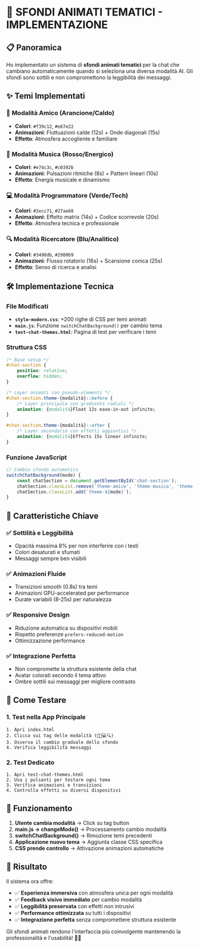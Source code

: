 # 🎨 SFONDI ANIMATI TEMATICI - IMPLEMENTAZIONE

## 📋 Panoramica

Ho implementato un sistema di **sfondi animati tematici** per la chat che cambiano automaticamente quando si seleziona una diversa modalità AI. Gli sfondi sono sottili e non compromettono la leggibilità dei messaggi.

## ✨ Temi Implementati

### 💬 **Modalità Amico** (Arancione/Caldo)
- **Colori**: `#f39c12`, `#e67e22` 
- **Animazioni**: Fluttuazioni calde (12s) + Onde diagonali (15s)
- **Effetto**: Atmosfera accogliente e familiare

### 🎵 **Modalità Musica** (Rosso/Energico)
- **Colori**: `#e74c3c`, `#c0392b`
- **Animazioni**: Pulsazioni ritmiche (8s) + Pattern lineari (10s)
- **Effetto**: Energia musicale e dinamismo

### 💻 **Modalità Programmatore** (Verde/Tech)
- **Colori**: `#2ecc71`, `#27ae60`
- **Animazioni**: Effetto matrix (14s) + Codice scorrevole (20s)
- **Effetto**: Atmosfera tecnica e professionale

### 🔍 **Modalità Ricercatore** (Blu/Analitico)
- **Colori**: `#3498db`, `#2980b9`
- **Animazioni**: Flusso rotatorio (16s) + Scansione conica (25s)
- **Effetto**: Senso di ricerca e analisi

## 🛠️ Implementazione Tecnica

### File Modificati
- **`style-modern.css`**: +200 righe di CSS per temi animati
- **`main.js`**: Funzione `switchChatBackground()` per cambio tema
- **`test-chat-themes.html`**: Pagina di test per verificare i temi

### Struttura CSS
```css
/* Base setup */
#chat-section {
    position: relative;
    overflow: hidden;
}

/* Layer animati con pseudo-elementi */
#chat-section.theme-{modalità}::before {
    /* Layer principale con gradients radiali */
    animation: {modalità}Float 12s ease-in-out infinite;
}

#chat-section.theme-{modalità}::after {
    /* Layer secondario con effetti aggiuntivi */
    animation: {modalità}Effects 15s linear infinite;
}
```

### Funzione JavaScript
```javascript
// Cambio sfondo automatico
switchChatBackground(mode) {
    const chatSection = document.getElementById('chat-section');
    chatSection.classList.remove('theme-amico', 'theme-musica', 'theme-programmatore', 'theme-ricercatore');
    chatSection.classList.add(`theme-${mode}`);
}
```

## 🎯 Caratteristiche Chiave

### ✅ **Sottilità e Leggibilità**
- Opacità massima 8% per non interferire con i testi
- Colori desaturati e sfumati
- Messaggi sempre ben visibili

### ✅ **Animazioni Fluide**
- Transizioni smooth (0.8s) tra temi
- Animazioni GPU-accelerated per performance
- Durate variabili (8-25s) per naturalezza

### ✅ **Responsive Design**
- Riduzione automatica su dispositivi mobili
- Rispetto preferenze `prefers-reduced-motion`
- Ottimizzazione performance

### ✅ **Integrazione Perfetta**
- Non compromette la struttura esistente della chat
- Avatar colorati secondo il tema attivo
- Ombre sottili sui messaggi per migliore contrasto

## 🧪 Come Testare

### 1. **Test nella App Principale**
```
1. Apri index.html
2. Clicca sui tag delle modalità (💬🎵💻🔍)
3. Osserva il cambio graduale dello sfondo
4. Verifica leggibilità messaggi
```

### 2. **Test Dedicato**
```
1. Apri test-chat-themes.html
2. Usa i pulsanti per testare ogni tema
3. Verifica animazioni e transizioni
4. Controlla effetti su diversi dispositivi
```

## 🔄 Funzionamento

1. **Utente cambia modalità** → Click su tag button
2. **main.js → changeMode()** → Processamento cambio modalità  
3. **switchChatBackground()** → Rimozione temi precedenti
4. **Applicazione nuovo tema** → Aggiunta classe CSS specifica
5. **CSS prende controllo** → Attivazione animazioni automatiche

## 🎉 Risultato

Il sistema ora offre:
- ✅ **Esperienza immersiva** con atmosfera unica per ogni modalità
- ✅ **Feedback visivo immediato** per cambio modalità
- ✅ **Leggibilità preservata** con effetti non intrusivi
- ✅ **Performance ottimizzata** su tutti i dispositivi
- ✅ **Integrazione perfetta** senza compromettere struttura esistente

Gli sfondi animati rendono l'interfaccia più coinvolgente mantenendo la professionalità e l'usabilità! 🎨✨
